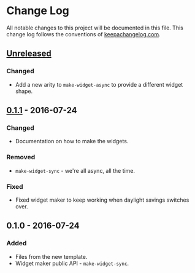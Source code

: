 # Change Log
All notable changes to this project will be documented in this file. This change log follows the conventions of [keepachangelog.com](http://keepachangelog.com/).

## [Unreleased]
### Changed
- Add a new arity to `make-widget-async` to provide a different widget shape.

## [0.1.1] - 2016-07-24
### Changed
- Documentation on how to make the widgets.

### Removed
- `make-widget-sync` - we're all async, all the time.

### Fixed
- Fixed widget maker to keep working when daylight savings switches over.

## 0.1.0 - 2016-07-24
### Added
- Files from the new template.
- Widget maker public API - `make-widget-sync`.

[Unreleased]: https://github.com/your-name/bfc/compare/0.1.1...HEAD
[0.1.1]: https://github.com/your-name/bfc/compare/0.1.0...0.1.1
